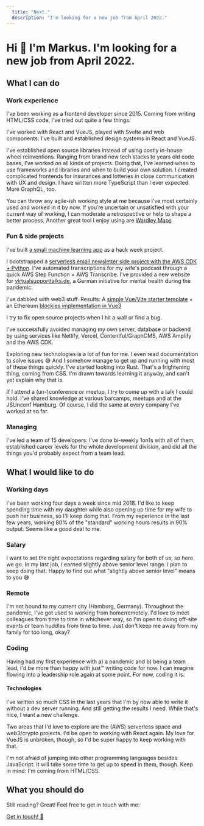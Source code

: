 ```yaml
---
  title: "Next."
  description: "I'm looking for a new job from April 2022."
---
```


# Hi 👋 I'm Markus. I'm looking for a new job from April 2022.

## What I can do

### Work experience

I've been working as a frontend developer since 2015. Coming from writing HTML/CSS code, I've tried out quite a few things.

I've worked with React and VueJS, played with Svelte and web components. I've built and established design systems in React and VueJS.

I've established open source libraries instead of using costly in-house wheel reinventions. Ranging from brand new tech stacks to years old code bases, I’ve worked on all kinds of projects. Doing that, I've learned when to use frameworks and libraries and when to build your own solution. I created complicated frontends for insurances and lotteries in close communication with UX and design. I have written more TypeScript than I ever expected. More GraphQL, too.

You can throw any agile-ish working style at me because I’ve most certainly used and worked in it by now. If you’re uncertain or unsatisfied with your current way of working, I can moderate a retrospective or help to shape a better process. Another great tool I enjoy using are [Wardley Maps](https://medium.com/wardleymaps)

### Fun & side projects

I've built [a small machine learning app](https://github.com/HerrBertling/wireframe-to-code) as a hack week project.

I bootstrapped a [serverless email newsletter side project with the AWS CDK + Python](https://github.com/HerrBertling/swing-trading-newsletter-aws-cdk). I've automated transcriptions for my wife's podcast through a quick AWS Step Function + AWS Transcribe. I've provided a new website for [virtualsupporttalks.de](https://www.virtualsupporttalks.de/en/), a German initiative for mental health during the pandemic.

I've dabbled with web3 stuff. Results: A [simple Vue/Vite starter template](https://github.com/HerrBertling/simple-vite-eth) + an Ethereum [blockies implementation in Vue3](https://github.com/HerrBertling/vue-blockies)

I try to fix open source projects when I hit a wall or find a bug.

I've successfully avoided managing my own server, database or backend by using services like Netlify, Vercel, Contentful/GraphCMS, AWS Amplify and the AWS CDK.

Exploring new technologies is a lot of fun for me. I even read documentation to solve issues 😅 And I somehow manage to get up and running with most of these things quickly. I've started looking into Rust. That's a frightening thing, coming from CSS. I'm drawn towards learning it anyway, and can't yet explain why that is.

If I attend a (un-)conference or meetup, I try to come up with a talk I could hold. I’ve shared knowledge at various barcamps, meetups and at the JSUnconf Hamburg. Of course, I did the same at every company I’ve worked at so far.

### Managing

I've led a team of 15 developers. I've done bi-weekly 1on1s with all of them, established career levels for the whole development division, and did all the things you'd probably expect from a team lead.

## What I would like to do

### Working days

I've been working four days a week since mid 2018. I'd like to keep spending time with my daughter while also opening up time for my wife to push her business, so I'll keep doing that. From my experience in the last few years, working 80% of the "standard" working hours results in 90% output. Seems like a good deal to me.

### Salary

I want to set the right expectations regarding salary for both of us, so here we go. In my last job, I earned slightly above senior level range. I plan to keep doing that. Happy to find out what "slightly above senior level" means to you 😅

### Remote

I'm not bound to my current city (Hamburg, Germany). Throughout the pandemic, I've got used to working from home/remotely. I'd love to meet colleagues from time to time in whichever way, so I'm open to doing off-site events or team huddles from time to time. Just don't keep me away from my family for too long, okay?

### Coding

Having had my first experience with a) a pandemic and b) being a team lead, I'd be more than happy with just™ writing code for now. I can imagine flowing into a leadership role again at some point. For now, coding it is.

#### Technologies

I've written so much CSS in the last years that I'm by now able to write it without a dev server running. And still getting the results I need. While that's nice, I want a new challenge.

Two areas that I'd love to explore are the (AWS) serverless space and web3/crypto projects. I'd be open to working with React again. My love for VueJS is unbroken, though, so I'd be super happy to keep working with that.

I'm not afraid of jumping into other programming languages besides JavaScript. It will take some time to get up to speed in them, though. Keep in mind: I'm coming from HTML/CSS.

## What you should do

Still reading? Great! Feel free to get in touch with me:

<a class="button" href="mailto&#x3A;weshouldtalk@herrsiering.de?subject=Hi%20Markus%20%F0%9F%91%8B%20I%20think%20we%20should%20talk">Get in touch! 📨</a>
